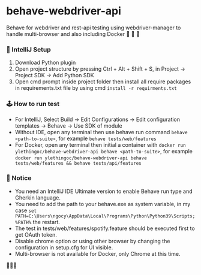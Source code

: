  # behave-webdriver-api
Behave for webdriver and rest-api testing using webdriver-manager to handle multi-browser 
and also including Docker 🐋 🐋 🐋

### 🔫 IntelliJ Setup
1. Download Python plugin
2. Open project structure by pressing Ctrl + Alt + Shift + S, in Project -> Project SDK -> 
Add Python SDK
3. Open cmd prompt inside project folder then install all require packages in requirements.txt file
by using cmd `install -r requirments.txt`

### 🕹️️ How to run test
* For IntelliJ, Select Build -> Edit Configurations -> Edit configuration templates 
-> Behave -> Use SDK of module
* Without IDE, open any terminal then use behave run command ```behave <path-to-suite>```, 
for example ```behave tests/web/features```
* For Docker, open any terminal then initial a container with 
```docker run ylethingoc/behave-webdriver-api behave <path-to-suite>```, 
for example ```docker run ylethingoc/behave-webdriver-api behave tests/web/features && behave tests/api/features```

### 📌 Notice
* You need an IntelliJ IDE Ultimate version to enable Behave run type and Gherkin language.
* You need to add the path to your behave.exe as system variable, in my case 
```set PATH=C:\Users\ngocy\AppData\Local\Programs\Python\Python39\Scripts;%PATH%``` the restart.
* The test in tests/web/features/spotify.feature should be executed first to get OAuth token.
* Disable chrome option or using other browser by changing the configuration in setup.cfg
for UI visible.
* Multi-browser is not available for Docker, only Chrome at this time.

🍺🍺🍺
